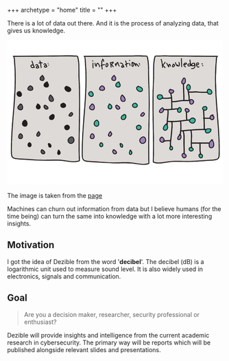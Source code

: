 +++
archetype = "home"
title = ""
+++

There is a lot of data out there. And it is the process of analyzing data, that gives us knowledge.

![Knowledge](https://raw.githubusercontent.com/psyklopp/Dezible-com/main/images/data-and-knowledge-difference.png?width=50vw)

The image is taken from the [page](https://www.icar.cnr.it/en/conoscenza-e-dati/)

Machines can churn out information from data but I believe humans (for the time being) can turn the same into knowledge with a lot more interesting insights.


## Motivation

I got the idea of Dezible from the word '**decibel**'. The decibel (dB) is a logarithmic unit used to measure sound level. It is also widely used in electronics, signals and communication.


## Goal

> Are you a decision maker, researcher, security professional or enthusiast?

Dezible will provide insights and intelligence from the current academic research in cybersecurity. The primary way will be reports which will be published alongside relevant slides and presentations.

